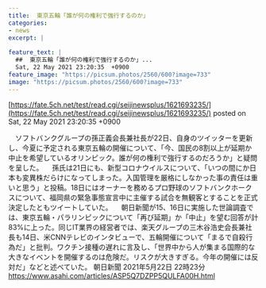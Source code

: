 ```yaml
---
title:  東京五輪「誰が何の権利で強行するのか」  
categories:
- news
excerpt: |
  
feature_text: |
  ##  東京五輪「誰が何の権利で強行するのか」...
  Sat, 22 May 2021 23:20:35  +0900
feature_image: "https://picsum.photos/2560/600?image=733"
image: "https://picsum.photos/2560/600?image=733"
---
```


[https://fate.5ch.net/test/read.cgi/seijinewsplus/1621693235/](https://fate.5ch.net/test/read.cgi/seijinewsplus/1621693235/)
posted on Sat, 22 May 2021 23:20:35  +0900

<!--more-->

　ソフトバンクグループの孫正義会長兼社長が22日、自身のツイッターを更新し、今夏に予定される東京五輪の開催について、「今、国民の8割以上が延期か中止を希望しているオリンピック。誰が何の権利で強行するのだろうか」と疑問を呈した。 　孫氏は21日にも、新型コロナウイルスについて、「いつの間にか日本も変異株だらけになってしまった。入国管理を厳格にしなかった事の責任は重いと思う」と投稿。18日にはオーナーを務めるプロ野球のソフトバンクホークスについて、福岡県の緊急事態宣言中に主催する試合を無観客とすることを正式決定したともツイートしていた。 　朝日新聞が15、16日に実施した世論調査では、東京五輪・パラリンピックについて「再び延期」か「中止」を望む回答が計83%に上った。同じIT業界の経営者では、楽天グループの三木谷浩史会長兼社長も14日、米CNNテレビのインタビューで、五輪開催について「まるで自殺行為だ」と批判。ワクチン接種の遅れに言及し、「世界中から人が集まる国際的な大きなイベントを開催するのは危険だ。リスクが大きすぎる。今年の開催には反対だ」などと述べていた。 朝日新聞 2021年5月22日 22時23分 https://www.asahi.com/articles/ASP5Q7DZPP5QULFA00H.html
